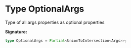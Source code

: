 
# Type OptionalArgs

Type of all args properties as optional properties

<b>Signature:</b>

```typescript
type OptionalArgs = Partial<UnionToIntersection<Args>>;
```
